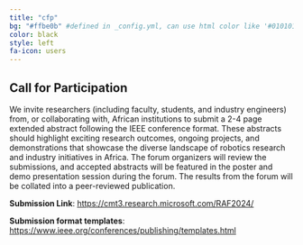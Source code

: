 ```yaml
---
title: "cfp"
bg: "#ffbe0b" #defined in _config.yml, can use html color like '#010101' color: black  #text color
color: black
style: left
fa-icon: users
---
```


## Call for Participation

We invite researchers (including faculty, students, and industry engineers) from,
or collaborating with, African institutions to submit a 2-4 page extended abstract
following the IEEE conference format. These abstracts should highlight exciting
research outcomes, ongoing projects, and demonstrations that showcase the diverse
landscape of robotics research and industry initiatives in Africa. The forum
organizers will review the submissions, and accepted abstracts will be featured
in the poster and demo presentation session during the forum. The results from
the forum will be collated into a peer-reviewed publication.

**Submission Link**: <https://cmt3.research.microsoft.com/RAF2024/>

**Submission format templates**: <https://www.ieee.org/conferences/publishing/templates.html>
